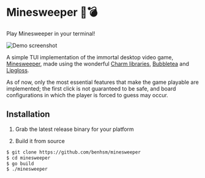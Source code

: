 
# Minesweeper 🚩💣

Play Minesweeper in your terminal!

![Demo screenshot](https://i.postimg.cc/L5GGYZYG/demo.png)

A simple TUI implementation of the immortal desktop video game,
[Minesweeper](https://en.wikipedia.org/wiki/Minesweeper_(video_game)), made
using the wonderful [Charm libraries](https://charm.sh/libs/),
[Bubbletea](https://github.com/charmbracelet/bubbletea) and
[Lipgloss](https://github.com/charmbracelet/lipgloss).

As of now, only the most essential features that make the game playable are
implemented; the first click is not guaranteed to be safe, and board
configurations in which the player is forced to guess may occur.

## Installation

1. Grab the latest release binary for your platform

2. Build it from source

```sh
$ git clone https://github.com/benhsm/minesweeper
$ cd minesweeper
$ go build
$ ./minesweeper
```
